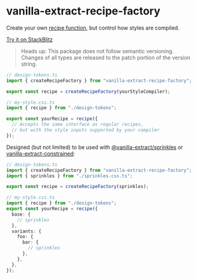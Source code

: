 # vanilla-extract-recipe-factory

Create your own [recipe function](https://vanilla-extract.style/documentation/packages/recipes/), but control how styles are compiled.

[Try it on StackBlitz](https://stackblitz.com/edit/vanilla-extract-recipe-factory)

> Heads up: This package does not follow semantic versioning. Changes of all types are released to the patch portion of the version string.

```ts
// design-tokens.ts
import { createRecipeFactory } from "vanilla-extract-recipe-factory";

export const recipe = createRecipeFactory(yourStyleCompiler);
```

```ts
// my-style.css.ts
import { recipe } from "./design-tokens";

export const yourRecipe = recipe({
  // Accepts the same interface as regular recipes,
  // but with the style inputs supported by your compiler
});
```

Designed (but not limited) to be used with [@vanilla-extract/sprinkles](https://vanilla-extract.style/documentation/packages/sprinkles/) or [vanilla-extract-constrained](https://www.npmjs.com/package/vanilla-extract-constrained):

```ts
// design-tokens.ts
import { createRecipeFactory } from "vanilla-extract-recipe-factory";
import { sprinkles } from "./sprinkles.css.ts";

export const recipe = createRecipeFactory(sprinkles);
```

```ts
// my-style.css.ts
import { recipe } from "./design-tokens";
export const yourRecipe = recipe({
  base: {
    // sprinkles
  },
  variants: {
    foo: {
      bar: {
        // sprinkles
      },
    },
  },
});
```

